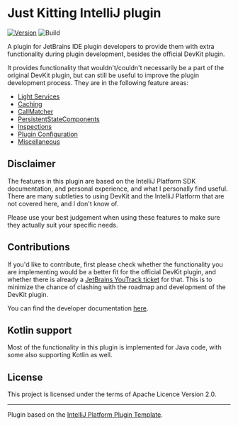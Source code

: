 # Just Kitting IntelliJ plugin

[![Version](https://img.shields.io/jetbrains/plugin/v/21139-just-kitting.svg)](https://plugins.jetbrains.com/plugin/21139-just-kitting)
![Build](https://github.com/picimako/mockitools/workflows/Build/badge.svg)

<!-- Plugin description -->
A plugin for JetBrains IDE plugin developers to provide them with extra functionality during plugin development, besides the official DevKit plugin.

It provides functionality that wouldn't/couldn't necessarily be a part of the original DevKit plugin,
but can still be useful to improve the plugin development process. They are in the following feature areas:

- [Light Services](docs/services.md)
- [Caching](docs/caching.md)
- [CallMatcher](docs/call_matcher.md)
- [PersistentStateComponents](docs/persistent_state_components.md)
- [Inspections](docs/inspections.md)
- [Plugin Configuration](docs/plugin_configuration.md)
- [Miscellaneous](docs/misc.md)
<!-- Plugin description end -->

## Disclaimer

The features in this plugin are based on the IntelliJ Platform SDK documentation, and personal experience, and what I personally find useful.
There are many subtleties to using DevKit and the IntelliJ Platform that are not covered here, and I don't know of.

Please use your best judgement when using these features to make sure they actually suit your specific needs.

## Contributions

If you'd like to contribute, first please check whether the functionality you are implementing would be a better fit for the
official DevKit plugin, and whether there is already a [JetBrains YouTrack ticket](https://youtrack.jetbrains.com/issues?q=Subsystem:%20%7BPlugin%20Development%20(DevKit)%7D) for that.
This is to minimize the chance of clashing with the roadmap and development of the DevKit plugin.

You can find the developer documentation [here](/docs/dev_docs.md).

## Kotlin support

Most of the functionality in this plugin is implemented for Java code, with some also supporting Kotlin as well.

## License

This project is licensed under the terms of Apache Licence Version 2.0.

---
Plugin based on the [IntelliJ Platform Plugin Template][template].

[template]: https://github.com/JetBrains/intellij-platform-plugin-template
